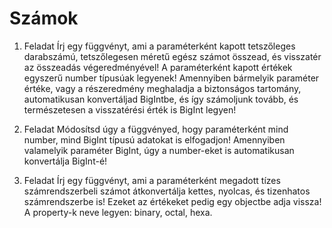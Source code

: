 # Számok

1. Feladat
Írj egy függvényt, ami a paraméterként kapott tetszőleges darabszámú, tetszőlegesen méretű egész számot összead, és visszatér az összeadás végeredményével! A paraméterként kapott értékek egyszerű number típusúak legyenek! Amennyiben bármelyik paraméter értéke, vagy a részeredmény meghaladja a biztonságos tartomány, automatikusan konvertáljad BigIntbe, és így számoljunk tovább, és természetesen a visszatérési érték is BigInt legyen!

2. Feladat
Módosítsd úgy a függvényed, hogy paraméterként mind number, mind BigInt típusú adatokat is elfogadjon! Amennyiben valamelyik paraméter BigInt, úgy a number-eket is automatikusan konvertálja BigInt-é!

3. Feladat
Írj egy függvényt, ami a paraméterként megadott tízes számrendszerbeli számot átkonvertálja kettes, nyolcas, és tizenhatos számrendszerbe is! Ezeket az értékeket pedig egy objectbe adja vissza! A property-k neve legyen: binary, octal, hexa.